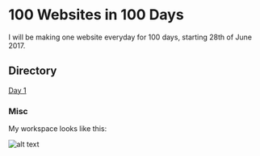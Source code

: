 # 100 Websites in 100 Days

I will be making one website everyday for 100 days, starting 28th of June 2017.

## Directory

[Day 1](https://duncanmccoll.github.io/1-Website-everyday-for-100-days/Day%201/index.html "Day 1")


### Misc

My workspace looks like this: 

![alt text](http://i.imgur.com/yZIp6gw.png "Workspace")

